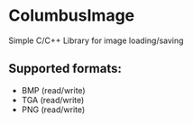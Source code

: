 # ColumbusImage
Simple C/C++ Library for image loading/saving
## Supported formats:
* BMP (read/write)
* TGA (read/write)
* PNG (read/write)
